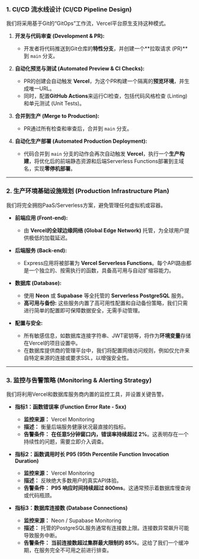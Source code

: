 ### **1. CI/CD 流水线设计 (CI/CD Pipeline Design)**

我们将采用基于Git的“GitOps”工作流，Vercel平台原生支持这种模式。

1.  **开发与代码审查 (Development & PR):**
    *   开发者将代码推送到Git仓库的**特性分支**，并创建一个**拉取请求 (PR)**到 `main` 分支。

2.  **自动化预览与测试 (Automated Preview & CI Checks):**
    *   PR的创建会自动触发 **Vercel**，为这个PR构建一个隔离的**预览环境**，并生成唯一URL。
    *   同时，配置**GitHub Actions**来运行CI检查，包括代码风格检查 (Linting) 和单元测试 (Unit Tests)。

3.  **合并到生产 (Merge to Production):**
    *   PR通过所有检查和审查后，合并到 `main` 分支。

4.  **自动化生产部署 (Automated Production Deployment):**
    *   代码合并到 `main` 分支的动作会再次自动触发 **Vercel**，执行一个**生产构建**，将优化后的前端静态资源和后端Serverless Functions部署到主域名，实现**零停机部署**。

---

### **2. 生产环境基础设施规划 (Production Infrastructure Plan)**

我们将完全拥抱PaaS/Serverless方案，避免管理任何虚拟机或容器。

*   **前端应用 (Front-end):**
    *   由 **Vercel的全球边缘网络 (Global Edge Network)** 托管，为全球用户提供极低的加载延迟。

*   **后端服务 (Back-end):**
    *   Express应用将被部署为 **Vercel Serverless Functions**。每个API路由都是一个独立的、按需执行的函数，具备高可用与自动扩缩容能力。

*   **数据库 (Database):**
    *   使用 **Neon** 或 **Supabase** 等全托管的 **Serverless PostgreSQL** 服务。
    *   **高可用与备份:** 这些服务内置了高可用性配置和自动备份策略，我们只需进行简单的配置即可保障数据安全，无需手动管理。

*   **配置与安全:**
    *   所有敏感信息，如数据库连接字符串、JWT密钥等，将作为**环境变量**存储在Vercel的项目设置中。
    *   在数据库提供商的管理平台中，我们将配置网络访问规则，例如仅允许来自特定来源的连接或要求SSL，以增强安全性。

---

### **3. 监控与告警策略 (Monitoring & Alerting Strategy)**

我们将利用Vercel和数据库服务商内置的监控工具，并设置关键告警。

*   **指标1：函数错误率 (Function Error Rate - 5xx)**
    *   **监控来源：** Vercel Monitoring
    *   **描述：** 衡量后端服务健康状况最直接的指标。
    *   **告警条件：** **在任意5分钟窗口内，错误率持续超过 2%**。这表明存在一个持续性的问题，需要立即介入调查。

*   **指标2：函数调用时长 P95 (95th Percentile Function Invocation Duration)**
    *   **监控来源：** Vercel Monitoring
    *   **描述：** 反映绝大多数用户的真实API体验。
    *   **告警条件：** **P95 响应时间持续超过 800ms**。这通常预示着数据库慢查询或代码瓶颈。

*   **指标3：数据库连接数 (Database Connections)**
    *   **监控来源：** Neon / Supabase Monitoring
    *   **描述：** 托管的PostgreSQL服务通常有连接数上限。连接数异常飙升可能导致服务中断。
    *   **告警条件：** **当前连接数超过集群最大限制的 85%**。这给了我们一个缓冲期，在服务完全不可用之前进行排查。